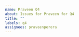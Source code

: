 ```yaml
---
name: Praveen Q4
about: Issues for Praveen for Q4
title: ""
labels: q4
assignees: praveenperera
---
```


